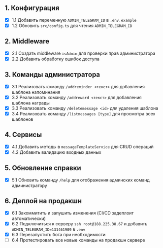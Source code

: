 ## 1. Конфигурация
- [x] 1.1 Добавить переменную `ADMIN_TELEGRAM_ID` в `.env.example`
- [x] 1.2 Обновить `src/config.ts` для чтения `ADMIN_TELEGRAM_ID`

## 2. Middleware
- [x] 2.1 Создать middleware `isAdmin` для проверки прав администратора
- [x] 2.2 Добавить обработку ошибок доступа

## 3. Команды администратора
- [x] 3.1 Реализовать команду `/addreminder <текст>` для добавления шаблона напоминания
- [x] 3.2 Реализовать команду `/addreward <текст>` для добавления шаблона награды
- [x] 3.3 Реализовать команду `/deletemessage <id>` для удаления шаблона
- [x] 3.4 Реализовать команду `/listmessages [type]` для просмотра всех шаблонов

## 4. Сервисы
- [x] 4.1 Добавить методы в `messageTemplateService` для CRUD операций
- [x] 4.2 Добавить валидацию входных данных

## 5. Обновление справки
- [x] 5.1 Обновить команду `/help` для отображения админских команд администратору

## 6. Деплой на продакшн
- [x] 6.1 Закоммитить и запушить изменения (CI/CD задеплоит автоматически)
- [x] 6.2 Подключиться к серверу `ssh root@188.225.38.67` и добавить `ADMIN_TELEGRAM_ID=131461909` в `.env`
- [x] 6.3 Перезапустить бота при необходимости
- [ ] 6.4 Протестировать все новые команды на продакшн сервере
